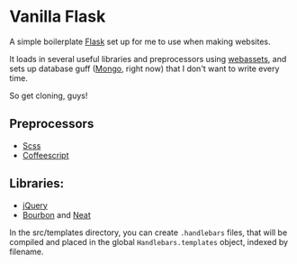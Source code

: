# Vanilla Flask

A simple boilerplate [Flask](http://flask.pocoo.org) set up for me to use when making websites.

It loads in several useful libraries and preprocessors using [webassets](https://github.com/miracle2k/webassets), and sets up database guff ([Mongo](http://mongodb.org), right now) that I don't want to write every time.

So get cloning, guys!

## Preprocessors

+ [Scss](http://sass-lang.com)
+ [Coffeescript](http://jashkenas.github.com/coffee-script/)

## Libraries:

+ [jQuery](http://jquery.com)
+ [Bourbon](http://bourbon.io) and [Neat](http://neat.bourbon.io)

In the src/templates directory, you can create `.handlebars` files, that will be compiled and placed in the global `Handlebars.templates` object, indexed by filename.